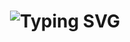 <h1 align="center"> 
  <img src="https://readme-typing-svg.demolab.com?font=Orbitron&size=30&pause=1000&color=00FFFF&center=true&vCenter=true&width=435&lines=Hi+there%2C+I'm+Nash+%F0%9F%91%8B" alt="Typing SVG" />
</h1>














